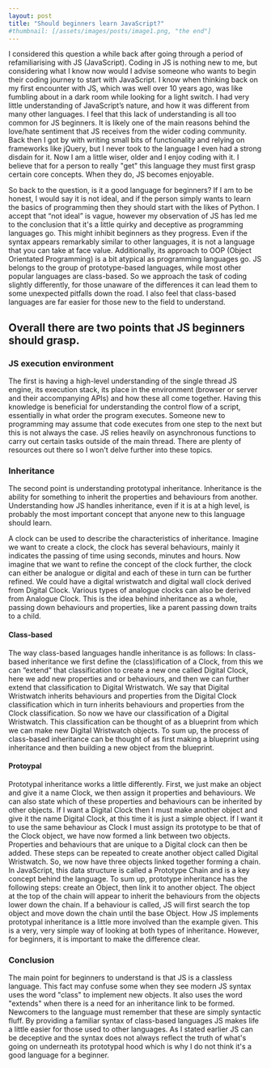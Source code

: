 ```yaml
---
layout: post
title: "Should beginners learn JavaScript?"
#thumbnail: [/assets/images/posts/image1.png, "the end"] 
---
```

I considered this question a while back after going through a period of refamiliarising with JS (JavaScript). Coding in JS is nothing new to me, but considering what I know now would I advise someone who wants to begin their coding journey to start with JavaScript. I know when thinking back on my first encounter with JS, which was well over 10 years ago, was like fumbling about in a dark room while looking for a light switch. I had very little understanding of JavaScript’s nature, and how it was different from many other languages. I feel that this lack of understanding is all too common for JS beginners. It is likely one of the main reasons behind the love/hate sentiment that JS receives from the wider coding community. Back then I got by with writing small bits of functionality and relying on frameworks like jQuery, but I never took to the language I even had a strong disdain for it. Now I am a little wiser, older and I enjoy coding with it. I believe that for a person to really "get" this language they must first grasp certain core concepts. When they do, JS becomes enjoyable.
<!--more-->

So back to the question, is it a good language for beginners? If I am to be honest, I would say it is not ideal, and if the person simply wants to learn the basics of programming then they should start with the likes of Python. I accept that “not ideal” is vague, however my observation of JS has led me to the conclusion that it's a little quirky and deceptive as programming languages go. This might inhibit beginners as they progress. Even if the syntax appears remarkably similar to other languages, it is not a language that you can take at face value. Additionally, its approach to OOP (Object Orientated Programming) is a bit atypical as programming languages go. JS belongs to the group of prototype-based languages, while most other popular languages are class-based. So we approach the task of coding slightly differently, for those unaware of the differences it can lead them to some unexpected pitfalls down the road. I also feel that class-based languages are far easier for those new to the field to understand.

## Overall there are two points that JS beginners should grasp.

### JS execution environment

The first is having a high-level understanding of the single thread JS engine, its execution stack, its place in the environment (browser or server and their accompanying APIs) and how these all come together. Having this knowledge is beneficial for understanding the control flow of a script, essentially in what order the program executes. Someone new to programming may assume that code executes from one step to the next but this is not always the case. JS relies heavily on asynchronous functions to carry out certain tasks outside of the main thread. There are plenty of resources out there so I won't delve further into these topics.

### Inheritance

The second point is understanding prototypal inheritance. Inheritance is the ability for something to inherit the properties and behaviours from another. Understanding how JS handles inheritance, even if it is at a high level, is probably the most important concept that anyone new to this language should learn.

A clock can be used to describe the characteristics of inheritance. Imagine we want to create a clock, the clock has several behaviours, mainly it indicates the passing of time using seconds, minutes and hours. Now imagine that we want to refine the concept of the clock further, the clock can either be analogue or digital and each of these in turn can be further refined. We could have a digital wristwatch and digital wall clock derived from Digital Clock. Various types of analogue clocks can also be derived from Analogue Clock. This is the idea behind inheritance as a whole, passing down behaviours and properties, like a parent passing down traits to a child.

#### Class-based

The way class-based languages handle inheritance is as follows: In class-based inheritance we first define the (class)ification of a Clock, from this we can “extend” that classification to create a new one called Digital Clock, here we add new properties and or behaviours, and then we can further extend that classification to Digital Wristwatch. We say that Digital Wristwatch inherits behaviours and properties from the Digital Clock classification which in turn inherits behaviours and properties from the Clock classification. So now we have our classification of a Digital Wristwatch. This classification can be thought of as a blueprint from which we can make new Digital Wristwatch objects. To sum up, the process of class-based inheritance can be thought of as first making a blueprint using inheritance and then building a new object from the blueprint.

#### Protoypal

Prototypal inheritance works a little differently. First, we just make an object and give it a name Clock, we then assign it properties and behaviours. We can also state which of these properties and behaviours can be inherited by other objects. If I want a Digital Clock then I must make another object and give it the name Digital Clock, at this time it is just a simple object. If I want it to use the same behaviour as Clock I must assign its prototype to be that of the Clock object, we have now formed a link between two objects. Properties and behaviours that are unique to a Digital clock can then be added. These steps can be repeated to create another object called Digital Wristwatch. So, we now have three objects linked together forming a chain. In JavaScript, this data structure is called a Prototype Chain and is a key concept behind the language. To sum up, prototype inheritance has the following steps: create an Object, then link it to another object. The object at the top of the chain will appear to inherit the behaviours from the objects lower down the chain. If a behaviour is called, JS will first search the top object and move down the chain until the base Object. How JS implements prototypal inheritance is a little more involved than the example given.
This is a very, very simple way of looking at both types of inheritance. However, for beginners, it is important to make the difference clear.

### Conclusion

The main point for beginners to understand is that JS is a classless language. This fact may confuse some when they see modern JS syntax uses the word "class" to implement new objects. It also uses the word "extends" when there is a need for an inheritance link to be formed. Newcomers to the language must remember that these are simply syntactic fluff. By providing a familiar syntax of class-based languages JS makes life a little easier for those used to other languages. As I stated earlier JS can be deceptive and the syntax does not always reflect the truth of what's going on underneath its prototypal hood which is why I do not think it's a good language for a beginner.
